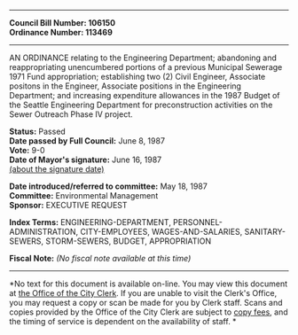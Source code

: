 * * * * *  
  
**Council Bill Number: [](#h0)[](#h2)106150**   
**Ordinance Number: 113469**  
  
* * * * *  
  
AN ORDINANCE relating to the Engineering Department; abandoning and reappropriating unencumbered portions of a previous Municipal Sewerage 1971 Fund appropriation; establishing two (2) Civil Engineer, Associate positons in the Engineer, Associate positions in the Engineering Department; and increasing expenditure allowances in the 1987 Budget of the Seattle Engineering Department for preconstruction activities on the Sewer Outreach Phase IV project.  
  
**Status:** Passed   
**Date passed by Full Council:** June 8, 1987   
**Vote:** 9-0   
**Date of Mayor's signature:** June 16, 1987   
[(about the signature date)](/~public/approvaldate.htm)   
  
  
**Date introduced/referred to committee:** May 18, 1987   
**Committee:** Environmental Management   
**Sponsor:** EXECUTIVE REQUEST   
  
**Index Terms:** ENGINEERING-DEPARTMENT, PERSONNEL-ADMINISTRATION, CITY-EMPLOYEES, WAGES-AND-SALARIES, SANITARY-SEWERS, STORM-SEWERS, BUDGET, APPROPRIATION  
  
**Fiscal Note:** *(No fiscal note available at this time)*  
  
* * * * *  
  
*No text for this document is available on-line. You may view this document at [the Office of the City Clerk](http://www.seattle.gov/leg/clerk/contactUs.htm). If you are unable to visit the Clerk's Office, you may request a copy or scan be made for you by Clerk staff. Scans and copies provided by the Office of the City Clerk are subject to [copy fees](http://clerk.seattle.gov/~public/clerkfees.htm), and the timing of service is dependent on the availability of staff. *  
  
  
